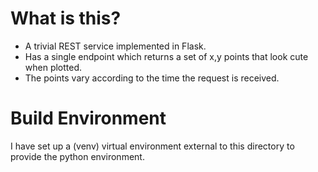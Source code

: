 # What is this?

- A trivial REST service implemented in Flask.
- Has a single endpoint which returns a set of x,y points that look cute when
  plotted.
- The points vary according to the time the request is received.

# Build Environment

I have set up a (venv) virtual environment external to this directory to
provide the python environment.

